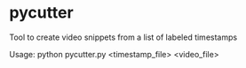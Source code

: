 # pycutter
Tool to create video snippets from a list of labeled timestamps

Usage: python pycutter.py <timestamp_file> <video_file>
